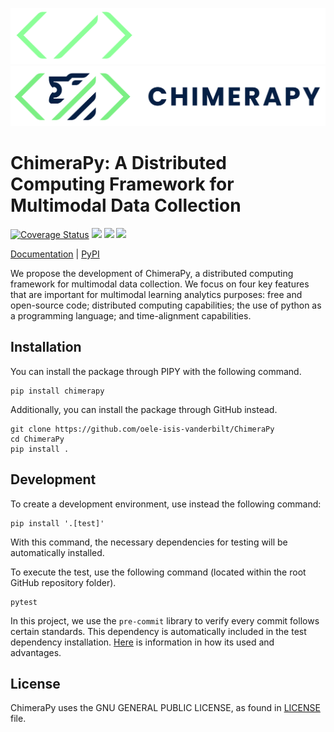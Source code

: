 ![logo](docs/_static/chimerapy_logo_with_name.png#gh-dark-mode-only)
![logo](docs/_static/chimerapy_logo_with_name_theme_blue.png#gh-white-mode-only)

# ChimeraPy: A Distributed Computing Framework for Multimodal Data Collection

[![Coverage Status](https://coveralls.io/repos/github/oele-isis-vanderbilt/ChimeraPy/badge.svg?branch=main)](https://coveralls.io/github/oele-isis-vanderbilt/ChimeraPy?branch=main) ![](https://img.shields.io/github/workflow/status/oele-isis-vanderbilt/ChimeraPy/Test) ![](https://img.shields.io/github/license/oele-isis-vanderbilt/ChimeraPy) ![](https://img.shields.io/badge/style-black-black)

[Documentation](https://oele-isis-vanderbilt.github.io/ChimeraPy) | [PyPI](https://pypi.org/project/chimerapy/)

We propose the development of ChimeraPy, a distributed computing framework for multimodal data collection. We focus on four key features that are important for multimodal learning analytics purposes: free and open-source code; distributed computing capabilities; the use of python as a programming language; and time-alignment capabilities.

## Installation

You can install the package through PIPY with the following command.

```
pip install chimerapy
```

Additionally, you can install the package through GitHub instead.

```
git clone https://github.com/oele-isis-vanderbilt/ChimeraPy
cd ChimeraPy
pip install .
```

## Development

To create a development environment, use instead the following command:

```
pip install '.[test]'
```

With this command, the necessary dependencies for testing will be automatically
installed.

To execute the test, use the following command (located within the root
GitHub repository folder).

```
pytest
```

In this project, we use the `pre-commit` library to verify every commit
follows certain standards. This dependency is automatically included in
the test dependency installation. [Here](https://pre-commit.com) is
information in how its used and advantages.

## License

ChimeraPy uses the GNU GENERAL PUBLIC LICENSE, as found in [LICENSE](https://oele-isis-vanderbilt/ChimeraPy/blob/main/LICENSE) file.
